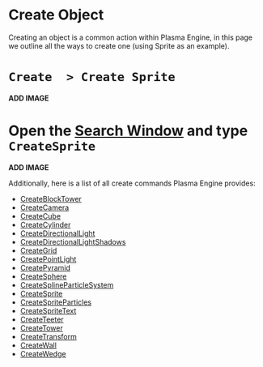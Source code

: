 # Create Object

Creating an object is a common action within Plasma Engine, in this page we outline all the ways to create one (using Sprite as an example).



# `Create  > Create Sprite`

**ADD IMAGE**

# Open the [Search Window](https://plasmaengine.github.io/PlasmaDocs/Plasma1/Editor/editor/editorcommands/commands.markdown) and type `CreateSprite`

**ADD IMAGE**

Additionally, here is a list of all create commands Plasma Engine provides:

- [CreateBlockTower](https://github.com/PlasmaEngine/PlasmaDocs/tree/master/docs/C%2B%2B/code_reference/command_reference.markdown#createblocktower)
- [ CreateCamera ](https://github.com/PlasmaEngine/PlasmaDocs/tree/master/docs/C%2B%2B/code_reference/command_reference.markdown#createcamera)
- [CreateCube](https://github.com/PlasmaEngine/PlasmaDocs/tree/master/docs/C%2B%2B/code_reference/command_reference.markdown#createcube)
- [CreateCylinder](https://github.com/PlasmaEngine/PlasmaDocs/tree/master/docs/C%2B%2B/code_reference/command_reference.markdown#createcylinder)
- [CreateDirectionalLight](https://github.com/PlasmaEngine/PlasmaDocs/tree/master/docs/C%2B%2B/code_reference/command_reference.markdown#createdirectionallight)
- [CreateDirectionalLightShadows](https://github.com/PlasmaEngine/PlasmaDocs/tree/master/docs/C%2B%2B/code_reference/command_reference.markdown#createdirectionallightsh)
- [CreateGrid](https://github.com/PlasmaEngine/PlasmaDocs/tree/master/docs/C%2B%2B/code_reference/command_reference.markdown#creategrid)
- [CreatePointLight](https://github.com/PlasmaEngine/PlasmaDocs/tree/master/docs/C%2B%2B/code_reference/command_reference.markdown#createpointlight)
- [CreatePyramid](https://github.com/PlasmaEngine/PlasmaDocs/tree/master/docs/C%2B%2B/code_reference/command_reference.markdown#createpyramid)
- [CreateSphere](https://github.com/PlasmaEngine/PlasmaDocs/tree/master/docs/C%2B%2B/code_reference/command_reference.markdown#createsphere)
- [CreateSplineParticleSystem](https://github.com/PlasmaEngine/PlasmaDocs/tree/master/docs/C%2B%2B/code_reference/command_reference.markdown#createsplineparticlesyst)
- [ CreateSprite](https://github.com/PlasmaEngine/PlasmaDocs/tree/master/docs/C%2B%2B/code_reference/command_reference.markdown#createsprite)
- [CreateSpriteParticles](https://github.com/PlasmaEngine/PlasmaDocs/tree/master/docs/C%2B%2B/code_reference/command_reference.markdown#createspriteparticles)
- [ CreateSpriteText](https://github.com/PlasmaEngine/PlasmaDocs/tree/master/docs/C%2B%2B/code_reference/command_reference.markdown#createspritetext)
- [CreateTeeter](https://github.com/PlasmaEngine/PlasmaDocs/tree/master/docs/C%2B%2B/code_reference/command_reference.markdown#createteeter)
- [CreateTower](https://github.com/PlasmaEngine/PlasmaDocs/tree/master/docs/C%2B%2B/code_reference/command_reference.markdown#createtower)
- [CreateTransform](https://github.com/PlasmaEngine/PlasmaDocs/tree/master/docs/C%2B%2B/code_reference/command_reference.markdown#createtransform)
- [CreateWall](https://github.com/PlasmaEngine/PlasmaDocs/tree/master/docs/C%2B%2B/code_reference/command_reference.markdown#createwall)
- [CreateWedge](https://github.com/PlasmaEngine/PlasmaDocs/tree/master/docs/C%2B%2B/code_reference/command_reference.markdown#createwedge) 

 